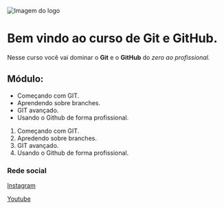 ![Imagem do logo](https://hermes.dio.me/articles/cover/d2489f96-d56f-4b82-bc7f-84fbc9fb1368.jpg)

# Bem vindo ao curso de Git e GitHub.
Nesse curso você vai dominar o **Git** e o **GitHub** do _zero ao profissional._

## Módulo:
* Começando com GIT.
* Aprendendo sobre branches.
* GIT avançado.
* Usando o Github de forma profissional.

1. Começando com GIT.
2. Apredendo sobre branches.
3. GIT avançado.
4. Usando o Github de forma profissional.

### Rede social 
[Instagram](https://instagram.com/sijeitoprogramador)

[Youtube](https://youtube.com/c/sujeitoprogramador)


